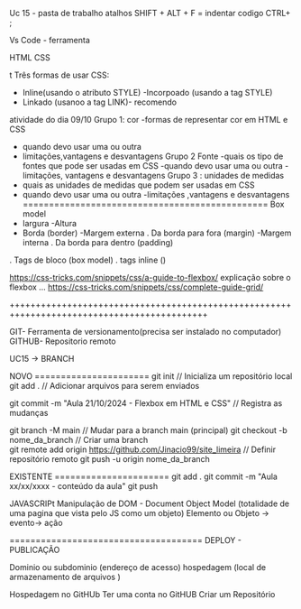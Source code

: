 Uc 15 - pasta de trabalho 
atalhos 
SHIFT + ALT + F = indentar codigo
CTRL+ ;




Vs Code - ferramenta    

HTML
CSS


 t
Três formas de usar CSS:
- Inline(usando o atributo STYLE)
-Incorpoado (usando a tag STYLE)
- Linkado (usanoo a tag LINK)- recomendo


atividade do dia 09/10
Grupo 1: cor
-formas  de representar cor  em HTML e CSS
- quando devo usar uma ou outra
- limitações,vantagens e desvantagens
Grupo 2 Fonte 
-quais os tipo de fontes que pode ser usadas em CSS
-quando devo usar uma ou outra
-limitações, vantagens  e desvantagens 
Grupo 3 : unidades de medidas 
- quais as unidades de medidas que podem ser usadas em CSS
- quando devo usar uma ou outra
-limitações ,vantagens e desvantagens
===============================================
Box model 
- largura 
-Altura
- Borda (border)
-Margem externa . Da borda para fora   (margin)
-Margem interna . Da borda  para dentro (padding)

. Tags  de bloco (box model)
.  tags inline ()


https://css-tricks.com/snippets/css/a-guide-to-flexbox/ explicação sobre o flexbox ...
https://css-tricks.com/snippets/css/complete-guide-grid/

++++++++++++++++++++++++++++++++++++++++++++++++++++++++++++++++++++++++++++++++++++++++++++


GIT- Ferramenta de versionamento(precisa ser instalado no computador)
GITHUB- Repositorio  remoto 

UC15 -> BRANCH 

NOVO ======================
git init				// Inicializa um repositório local
git add .				// Adicionar arquivos para serem enviados

git commit -m "Aula 21/10/2024 - Flexbox em HTML e CSS"	  // Registra as mudanças

git branch -M main			// Mudar para a branch main (principal)
git checkout -b nome_da_branch		// Criar uma branch					
git remote add origin https://github.com/Jinacio99/site_limeira	// Definir repositório remoto
git push -u origin nome_da_branch


EXISTENTE ======================
git add .
git commit -m "Aula xx/xx/xxxx - conteúdo da aula"
git push



JAVASCRIPt
 Manipulação de DOM - Document Object Model (totalidade de uma pagina que vista pelo JS como um objeto)
 Elemento ou Objeto -> evento-> ação 

===================================== 
DEPLOY - PUBLICAÇÃO

Dominio ou subdominio       (endereço de acesso)
hospedagem                   (local de armazenamento de arquivos )



Hospedagem  no GitHUb
Ter uma conta no GitHUB
Criar um Repositório
